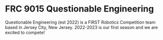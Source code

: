 # FRC 9015 Questionable Engineering  
Questionable Engineering (est 2022) is a FIRST Robotics Competition team based in Jersey City, New Jersey. 2022-2023 is our first season and we are excited to compete!
